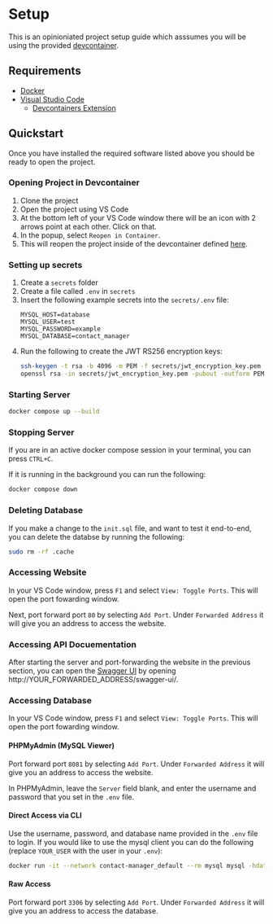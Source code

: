 # Setup

This is an opinioniated project setup guide which asssumes you will be using the provided [devcontainer](https://containers.dev/).

## Requirements

- [Docker](https://www.docker.com/get-started/)
- [Visual Studio Code](https://code.visualstudio.com/)
  - [Devcontainers Extension](https://marketplace.visualstudio.com/items?itemName=ms-vscode-remote.remote-containers)


## Quickstart

Once you have installed the required software listed above you should be ready to open the project.

### Opening Project in Devcontainer
1. Clone the project
2. Open the project using VS Code
3. At the bottom left of your VS Code window there will be an icon with 2 arrows point at each other. Click on that.
4. In the popup, select `Reopen in Container`.
5. This will reopen the project inside of the devcontainer defined [here](https://github.com/KaziAmin110/contact-manager/blob/development/.devcontainer/devcontainer.json).

### Setting up secrets
1. Create a `secrets` folder
2. Create a file called `.env` in `secrets`
3. Insert the following example secrets into the `secrets/.env` file:
    ```env
    MYSQL_HOST=database
    MYSQL_USER=test
    MYSQL_PASSWORD=example
    MYSQL_DATABASE=contact_manager
    ```
4. Run the following to create the JWT RS256 encryption keys:
    ```bash
    ssh-keygen -t rsa -b 4096 -m PEM -f secrets/jwt_encryption_key.pem
    openssl rsa -in secrets/jwt_encryption_key.pem -pubout -outform PEM -out secrets/jwt_encryption_key.pem.pub
    ```
### Starting Server
```bash
docker compose up --build
```

### Stopping Server
If you are in an active docker compose session in your terminal, you can press `CTRL+C`. 

If it is running in the background you can run the following: 
```bash
docker compose down
```

### Deleting Database
If you make a change to the `init.sql` file, and want to test it end-to-end, you can delete the databse by running the following:
```bash
sudo rm -rf .cache
```

### Accessing Website
In your VS Code window, press `F1` and select `View: Toggle Ports`. This will open the port fowarding window. 

Next, port forward port `80` by selecting `Add Port`. Under `Forwarded Address` it will give you an address to access the website.

### Accessing API Docuementation
After starting the server and port-forwarding the website in the previous section, you can open the [Swagger UI](https://swagger.io/tools/swagger-ui/) by opening http://YOUR_FORWARDED_ADDRESS/swagger-ui/.

### Accessing Database
In your VS Code window, press `F1` and select `View: Toggle Ports`. This will open the port fowarding window.


#### PHPMyAdmin (MySQL Viewer)
Port forward port `8081` by selecting `Add Port`. Under `Forwarded Address` it will give you an address to access the website.

In PHPMyAdmin, leave the `Server` field blank, and enter the username and password that you set in the `.env` file.

#### Direct Access via CLI
Use the username, password, and database name provided in the `.env` file to login. If you would like to use the mysql client you can do the following (replace `YOUR_USER` with the user in your `.env`):

```bash
docker run -it --network contact-manager_default --rm mysql mysql -hdatabase -uYOUR_USER -p
```

#### Raw Access
Port forward port `3306` by selecting `Add Port`. Under `Forwarded Address` it will give you an address to access the database.

